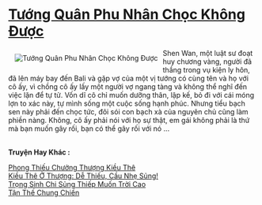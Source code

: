 <a href="https://truyenwiki.net/tuong-quan-phu-nhan-choc-khong-duoc.35879/" title="Tướng Quân Phu Nhân Chọc Không Được"><h1>Tướng Quân Phu Nhân Chọc Không Được</h1></a><div style="display:table"><img align="right" style="float: left; padding: 10px;" src="https://truyenwiki.net/a/img/str/src/35879.jpg" alt="Tướng Quân Phu Nhân Chọc Không Được">Shen Wan, một luật sư đoạt huy chương vàng, người đã thắng trong vụ kiện ly hôn, đã lên máy bay đến Bali và gặp vợ của một vị tướng có cùng tên và họ với cô ấy, vì chồng cô ấy lấy một người vợ ngang tàng và không thể nghĩ đến việc lặn để tự tử. Vốn dĩ cô chỉ muốn dưỡng thân, lập kế, bỏ đi với cái móng lợn to xác này, tự mình sống một cuộc sống hạnh phúc. Nhưng tiểu bạch sen này phải đến chọc tức, đôi sói con bạch xà của nguyên chủ cũng làm phiền nàng. Không, cô ấy phải nói với họ sự thật, em gái không phải là thứ mà bạn muốn gây rối, bạn có thể gây rối với nó ...</div><p><br><b>Truyện Hay Khác :</b></p><a href="https://truyenwiki.net/phong-thieu-chuong-thuong-kieu-the.35570/" alt="Phong Thiếu Chưởng Thượng Kiều Thê">Phong Thiếu Chưởng Thượng Kiều Thê</a><br/><a href="https://sangtacviet.wordpress.com/2020/10/22/kieu-the-o-thuong-de-thieu-cau-nhe-sung/" alt="Kiều Thê Ở Thượng: Dễ Thiếu, Cầu Nhẹ Sủng!">Kiều Thê Ở Thượng: Dễ Thiếu, Cầu Nhẹ Sủng!</a><br/><a href="https://github.com/nownovels/wikidich/tree/master/truyenhay/35218" alt="Trọng Sinh Chi Sủng Thiếp Muốn Trời Cao">Trọng Sinh Chi Sủng Thiếp Muốn Trời Cao</a><br/><a href="https://github.com/nownovels/wikidich/tree/master/truyenhay/35249" alt="Tận Thế Chung Chiến">Tận Thế Chung Chiến</a><br/>
